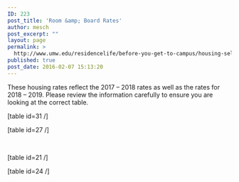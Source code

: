 ```yaml
---
ID: 223
post_title: 'Room &amp; Board Rates'
author: mesch
post_excerpt: ""
layout: page
permalink: >
  http://www.umw.edu/residencelife/before-you-get-to-campus/housing-selection/rates/
published: true
post_date: 2016-02-07 15:13:20
---
```

<p class="p1"><span class="s1">These housing rates reflect the 2017 – 2018 rates as well as the rates for 2018 – 2019. Please review the information carefully to ensure you are looking at the correct table.</span></p>
[table id=31 /]

[table id=27 /]

&nbsp;

[table id=21 /]

[table id=24 /]